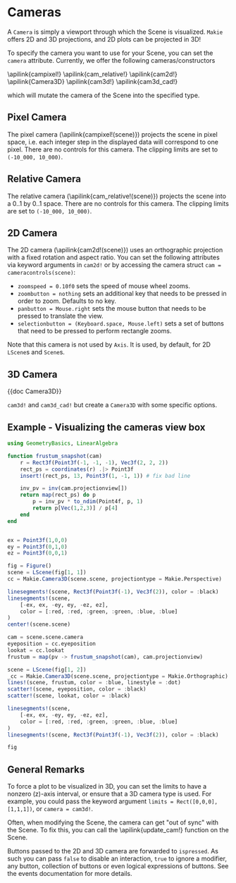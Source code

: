 # Cameras

A `Camera` is simply a viewport through which the Scene is visualized. `Makie` offers 2D and 3D projections, and 2D plots can be projected in 3D!

To specify the camera you want to use for your Scene, you can set the `camera` attribute. Currently, we offer the following cameras/constructors

\apilink{campixel!}
\apilink{cam_relative!}
\apilink{cam2d!}
\apilink{Camera3D}
\apilink{cam3d!}
\apilink{cam3d_cad!}

which will mutate the camera of the Scene into the specified type.

## Pixel Camera

The pixel camera (\apilink{campixel!(scene)}) projects the scene in pixel space, i.e. each integer step in the displayed data will correspond to one pixel. There are no controls for this camera. The clipping limits are set to `(-10_000, 10_000)`.

## Relative Camera

The relative camera (\apilink{cam_relative!(scene)}) projects the scene into a 0..1 by 0..1 space. There are no controls for this camera. The clipping limits are set to `(-10_000, 10_000)`.

## 2D Camera

The 2D camera (\apilink{cam2d!(scene)}) uses an orthographic projection with a fixed rotation and aspect ratio. You can set the following attributes via keyword arguments in `cam2d!` or by accessing the camera struct `cam = cameracontrols(scene)`:

- `zoomspeed = 0.10f0` sets the speed of mouse wheel zooms.
- `zoombutton = nothing` sets an additional key that needs to be pressed in order to zoom. Defaults to no key.
- `panbutton = Mouse.right` sets the mouse button that needs to be pressed to translate the view.
- `selectionbutton = (Keyboard.space, Mouse.left)` sets a set of buttons that need to be pressed to perform rectangle zooms.

Note that this camera is not used by `Axis`. It is used, by default, for 2D `LScene`s and `Scene`s.

## 3D Camera

{{doc Camera3D}}

`cam3d!` and `cam3d_cad!` but create a `Camera3D` with some specific options.

## Example - Visualizing the cameras view box

```julia
using GeometryBasics, LinearAlgebra

function frustum_snapshot(cam)
    r = Rect3f(Point3f(-1, -1, -1), Vec3f(2, 2, 2))
    rect_ps = coordinates(r) .|> Point3f
    insert!(rect_ps, 13, Point3f(1, -1, 1)) # fix bad line

    inv_pv = inv(cam.projectionview[])
    return map(rect_ps) do p
        p = inv_pv * to_ndim(Point4f, p, 1)
        return p[Vec(1,2,3)] / p[4]
    end
end


ex = Point3f(1,0,0)
ey = Point3f(0,1,0)
ez = Point3f(0,0,1)

fig = Figure()
scene = LScene(fig[1, 1])
cc = Makie.Camera3D(scene.scene, projectiontype = Makie.Perspective)

linesegments!(scene, Rect3f(Point3f(-1), Vec3f(2)), color = :black)
linesegments!(scene,
    [-ex, ex, -ey, ey, -ez, ez],
    color = [:red, :red, :green, :green, :blue, :blue]
)
center!(scene.scene)

cam = scene.scene.camera
eyeposition = cc.eyeposition
lookat = cc.lookat
frustum = map(pv -> frustum_snapshot(cam), cam.projectionview)

scene = LScene(fig[1, 2])
_cc = Makie.Camera3D(scene.scene, projectiontype = Makie.Orthographic)
lines!(scene, frustum, color = :blue, linestyle = :dot)
scatter!(scene, eyeposition, color = :black)
scatter!(scene, lookat, color = :black)

linesegments!(scene,
    [-ex, ex, -ey, ey, -ez, ez],
    color = [:red, :red, :green, :green, :blue, :blue]
)
linesegments!(scene, Rect3f(Point3f(-1), Vec3f(2)), color = :black)

fig
```

## General Remarks

To force a plot to be visualized in 3D, you can set the limits to have a nonzero \(z\)-axis interval, or ensure that a 3D camera type is used.
For example, you could pass the keyword argument `limits = Rect([0,0,0],[1,1,1])`, or `camera = cam3d!`.

Often, when modifying the Scene, the camera can get "out of sync" with the Scene. To fix this, you can call the \apilink{update_cam!} function on the Scene.

Buttons passed to the 2D and 3D camera are forwarded to `ispressed`. As such you can pass `false` to disable an interaction, `true` to ignore a modifier, any button, collection of buttons or even logical expressions of buttons. See the events documentation for more details.
